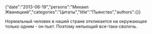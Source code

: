{"date":"2013-06-19","persons":"Михаил Жванецкий","categories":"Цитаты","title":"Пьянство","authors":{}}

Нормальный человек в нашей стране откликается на окружающее только одним - он пьет. Поэтому непьющий все-таки сволочь.

